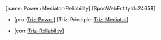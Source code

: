 ﻿---
type: TrizContradiction
aliases:
- Power+Mediator-Reliability
license: CC BY-SA 4.0
copyright: https://github.com/SpocWeb
IsDeleted: false
IsReadOnly: false
Confidential: public
tags: 
- Triz/Contradiction
---
[name::Power+Mediator-Reliability]
[SpocWebEntityId::24659]
+ [pro::[Triz-Power](tech/Triz/Parameter/Triz-Power.md)]
[Triz-Principle::[Triz-Mediator](tech/Triz/Principle/Triz-Mediator.md)]
- [con::[Triz-Reliability](tech/Triz/Parameter/Triz-Reliability.md)]

